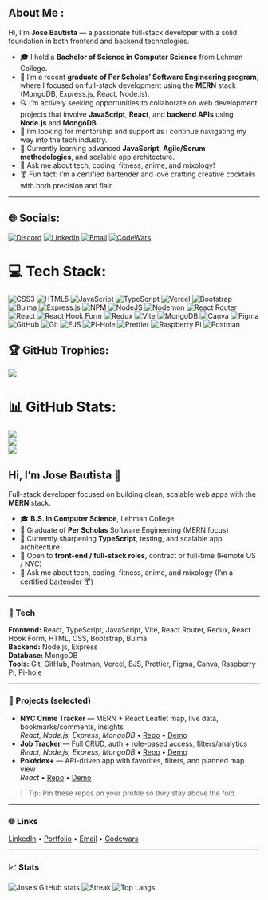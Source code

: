 
## About Me :

Hi, I'm **Jose Bautista** — a passionate full-stack developer with a solid foundation in both frontend and backend technologies.

- 🎓 I hold a **Bachelor of Science in Computer Science** from Lehman College.
- 🧠 I’m a recent **graduate of Per Scholas’ Software Engineering program**, where I focused on full-stack development using the **MERN** stack (MongoDB, Express.js, React, Node.js).
- 🔍 I’m actively seeking opportunities to collaborate on web development projects that involve **JavaScript**, **React**, and **backend APIs** using **Node.js** and **MongoDB**.
- 🤝 I’m looking for mentorship and support as I continue navigating my way into the tech industry.
- 🌱 Currently learning advanced **JavaScript**, **Agile/Scrum methodologies**, and scalable app architecture.
- 💬 Ask me about tech, coding, fitness, anime, and mixology!
- 🍸 Fun fact: I’m a certified bartender and love crafting creative cocktails with both precision and flair.

---

## 🌐 Socials:

[![Discord](https://img.shields.io/badge/Discord-%237289DA.svg?logo=discord&logoColor=white)](https://discord.gg/vaDBKUy3)
[![LinkedIn](https://img.shields.io/badge/LinkedIn-%230077B5.svg?logo=linkedin&logoColor=white)](https://www.linkedin.com/in/josefbautista94/)
[![Email](https://img.shields.io/badge/Email-D14836?logo=gmail&logoColor=white)](mailto:Josef.bautista22@gmail.com)
[![CodeWars](https://www.codewars.com/users/Josefbautista94/badges/small)](https://www.codewars.com/users/Josefbautista94)


# 💻 Tech Stack:
![CSS3](https://img.shields.io/badge/css3-%231572B6.svg?style=for-the-badge&logo=css3&logoColor=white) ![HTML5](https://img.shields.io/badge/html5-%23E34F26.svg?style=for-the-badge&logo=html5&logoColor=white) ![JavaScript](https://img.shields.io/badge/javascript-%23323330.svg?style=for-the-badge&logo=javascript&logoColor=%23F7DF1E) ![TypeScript](https://img.shields.io/badge/typescript-%23007ACC.svg?style=for-the-badge&logo=typescript&logoColor=white) ![Vercel](https://img.shields.io/badge/vercel-%23000000.svg?style=for-the-badge&logo=vercel&logoColor=white) ![Bootstrap](https://img.shields.io/badge/bootstrap-%238511FA.svg?style=for-the-badge&logo=bootstrap&logoColor=white) ![Bulma](https://img.shields.io/badge/bulma-00D0B1?style=for-the-badge&logo=bulma&logoColor=white) ![Express.js](https://img.shields.io/badge/express.js-%23404d59.svg?style=for-the-badge&logo=express&logoColor=%2361DAFB) ![NPM](https://img.shields.io/badge/NPM-%23CB3837.svg?style=for-the-badge&logo=npm&logoColor=white) ![NodeJS](https://img.shields.io/badge/node.js-6DA55F?style=for-the-badge&logo=node.js&logoColor=white) ![Nodemon](https://img.shields.io/badge/NODEMON-%23323330.svg?style=for-the-badge&logo=nodemon&logoColor=%BBDEAD) ![React Router](https://img.shields.io/badge/React_Router-CA4245?style=for-the-badge&logo=react-router&logoColor=white) ![React](https://img.shields.io/badge/react-%2320232a.svg?style=for-the-badge&logo=react&logoColor=%2361DAFB) ![React Hook Form](https://img.shields.io/badge/React%20Hook%20Form-%23EC5990.svg?style=for-the-badge&logo=reacthookform&logoColor=white) ![Redux](https://img.shields.io/badge/redux-%23593d88.svg?style=for-the-badge&logo=redux&logoColor=white) ![Vite](https://img.shields.io/badge/vite-%23646CFF.svg?style=for-the-badge&logo=vite&logoColor=white) ![MongoDB](https://img.shields.io/badge/MongoDB-%234ea94b.svg?style=for-the-badge&logo=mongodb&logoColor=white) ![Canva](https://img.shields.io/badge/Canva-%2300C4CC.svg?style=for-the-badge&logo=Canva&logoColor=white) ![Figma](https://img.shields.io/badge/figma-%23F24E1E.svg?style=for-the-badge&logo=figma&logoColor=white) ![GitHub](https://img.shields.io/badge/github-%23121011.svg?style=for-the-badge&logo=github&logoColor=white) ![Git](https://img.shields.io/badge/git-%23F05033.svg?style=for-the-badge&logo=git&logoColor=white) ![EJS](https://img.shields.io/badge/ejs-%23B4CA65.svg?style=for-the-badge&logo=ejs&logoColor=black) ![Pi-Hole](https://img.shields.io/badge/pihole-%2396060C.svg?style=for-the-badge&logo=pi-hole&logoColor=white) ![Prettier](https://img.shields.io/badge/prettier-%23F7B93E.svg?style=for-the-badge&logo=prettier&logoColor=black) ![Raspberry Pi](https://img.shields.io/badge/-Raspberry_Pi-C51A4A?style=for-the-badge&logo=Raspberry-Pi) ![Postman](https://img.shields.io/badge/Postman-FF6C37?style=for-the-badge&logo=postman&logoColor=white)

## 🏆 GitHub Trophies:
![](https://github-profile-trophy.vercel.app/?username=Josefbautista94&theme=radical&no-frame=false&no-bg=false&margin-w=4)



# 📊 GitHub Stats:
![](https://github-readme-stats.vercel.app/api?username=Josefbautista94&theme=dark&hide_border=false&include_all_commits=false&count_private=false)<br/>
![](https://nirzak-streak-stats.vercel.app/?user=Josefbautista94&theme=dark&hide_border=false)<br/>
![](https://github-readme-stats.vercel.app/api/top-langs/?username=Josefbautista94&theme=dark&hide_border=false&include_all_commits=false&count_private=false&layout=compact)

## Hi, I’m Jose Bautista 👋

Full-stack developer focused on building clean, scalable web apps with the **MERN** stack.

- 🎓 **B.S. in Computer Science**, Lehman College
- 🧠 Graduate of **Per Scholas** Software Engineering (MERN focus)
- 🌱 Currently sharpening **TypeScript**, testing, and scalable app architecture
- 🤝 Open to **front-end / full-stack roles**, contract or full-time (Remote US / NYC)
- 💬 Ask me about tech, coding, fitness, anime, and mixology (I’m a certified bartender 🍸)

---

### 🔧 Tech
**Frontend:** React, TypeScript, JavaScript, Vite, React Router, Redux, React Hook Form, HTML, CSS, Bootstrap, Bulma  
**Backend:** Node.js, Express  
**Database:** MongoDB  
**Tools:** Git, GitHub, Postman, Vercel, EJS, Prettier, Figma, Canva, Raspberry Pi, Pi-hole

---

### 🚀 Projects (selected)
- **NYC Crime Tracker** — MERN + React Leaflet map, live data, bookmarks/comments, insights  
  _React, Node.js, Express, MongoDB_ • [Repo](#) • [Demo](#)
- **Job Tracker** — Full CRUD, auth + role-based access, filters/analytics  
  _React, Node.js, Express, MongoDB_ • [Repo](#) • [Demo](#)
- **Pokédex+** — API-driven app with favorites, filters, and planned map view  
  _React_ • [Repo](#) • [Demo](#)

> Tip: Pin these repos on your profile so they stay above the fold.

---

### 🌐 Links
[LinkedIn](https://www.linkedin.com/in/josefbautista94/) • [Portfolio](https://josebautista.biz/) • [Email](mailto:Josef.bautista22@gmail.com) • [Codewars](https://www.codewars.com/users/Josefbautista94)

---

### 📈 Stats
![Jose’s GitHub stats](https://github-readme-stats.vercel.app/api?username=Josefbautista94&theme=dark&hide_border=false&include_all_commits=false&count_private=false)
![Streak](https://nirzak-streak-stats.vercel.app/?user=Josefbautista94&theme=dark&hide_border=false)
![Top Langs](https://github-readme-stats.vercel.app/api/top-langs/?username=Josefbautista94&theme=dark&hide_border=false&layout=compact)


